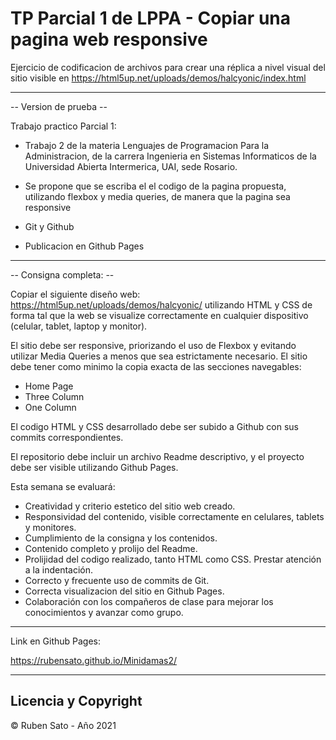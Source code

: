 # TP Parcial 1 de LPPA - Copiar una pagina web responsive

Ejercicio de codificacion de archivos para crear una réplica a nivel visual del sitio visible en https://html5up.net/uploads/demos/halcyonic/index.html

---
-- Version de prueba --

Trabajo practico Parcial 1:

- Trabajo 2 de la materia Lenguajes de Programacion Para la Administracion, de la carrera Ingenieria en Sistemas Informaticos de la Universidad Abierta Intermerica, UAI, sede Rosario.

- Se propone que se escriba el el codigo de la pagina propuesta, utilizando flexbox y media queries, de manera que la pagina sea responsive

- Git y Github

- Publicacion en Github Pages

---
-- Consigna completa: --

Copiar el siguiente diseño web: https://html5up.net/uploads/demos/halcyonic/ utilizando HTML y CSS de forma tal que la web se visualize correctamente en cualquier dispositivo (celular, tablet, laptop y monitor).

El sitio debe ser responsive, priorizando el uso de Flexbox y evitando utilizar Media Queries a menos que sea estrictamente necesario. El sitio debe tener como minimo la copia exacta de las secciones navegables:

- Home Page
- Three Column
- One Column


El codigo HTML y CSS desarrollado debe ser subido a Github con sus commits correspondientes.

El repositorio debe incluir un archivo Readme descriptivo, y el proyecto debe ser visible utilizando Github Pages.

Esta semana se evaluará:

- Creatividad y criterio estetico del sitio web creado.
- Responsividad del contenido, visible correctamente en celulares, tablets y monitores.
- Cumplimiento de la consigna y los contenidos.
- Contenido completo y prolijo del Readme.
- Prolijidad del codigo realizado, tanto HTML como CSS. Prestar atención a la indentación.
- Correcto y frecuente uso de commits de Git.
- Correcta visualizacion del sitio en Github Pages.
- Colaboración con los compañeros de clase para mejorar los conocimientos y avanzar como grupo.

---
Link en Github Pages:

https://rubensato.github.io/Minidamas2/

---
## Licencia y Copyright

© Ruben Sato - Año 2021

